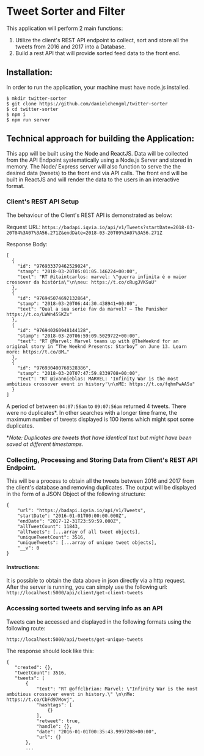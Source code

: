 # Tweet Sorter and Filter

This application will perform 2 main functions:

1.  Utilize the client's REST API endpoint to collect, sort and store all the tweets from 2016 and 2017 into a Database.
1.  Build a rest API that will provide sorted feed data to the front end.

## Installation:

In order to run the application, your machine must have node.js installed.

```
$ mkdir twitter-sorter
$ git clone https://github.com/danielchengml/twitter-sorter
$ cd twitter-sorter
$ npm i
$ npm run server
```

## Technical approach for building the Application:

This app will be built using the Node and ReactJS. Data will be collected from the API Endpoint systematically using a Node.js Server and stored in memory. The Node/ Express server will also function to serve the the desired data (tweets) to the front end via API calls. The front end will be built in ReactJS and will render the data to the users in an interactive format.

### Client's REST API Setup

The behaviour of the Client's REST API is demonstrated as below:

Request URL:
`https://badapi.iqvia.io/api/v1/Tweets?startDate=2018-03-20T04%3A07%3A56.271Z&endDate=2018-03-20T09%3A07%3A56.271Z`

Response Body:

```
[
  {
    "id": "976933379462529024",
    "stamp": "2018-03-20T05:01:05.146224+00:00",
    "text": "RT @itaintcarlos: marvel: \"guerra infinita é o maior crossover da história\"\n\neu: https://t.co/cRugJVKSuU"
  },
  {
    "id": "976945074692132864",
    "stamp": "2018-03-20T06:44:30.438941+00:00",
    "text": "Qual a sua serie fav da marvel? — The Punisher https://t.co/LWWn45SKZx"
  },
  {
    "id": "976940260948144128",
    "stamp": "2018-03-20T06:59:09.5029722+00:00",
    "text": "RT @Marvel: Marvel teams up with @TheWeeknd for an original story in “The Weeknd Presents: Starboy” on June 13. Learn more: https://t.co/BM…"
  },
  {
    "id": "976930400768528386",
    "stamp": "2018-03-20T07:47:59.8339708+00:00",
    "text": "RT @ivannieblas: MARVEL: 'Infinity War is the most ambitious crossover event in history'\n\nME: https://t.co/fqhmPwAASu"
  }
]
```

A period of between `04:07:56am` to `09:07:56am` returned 4 tweets. There were no duplicates\*. In other searches with a longer time frame, the maximum number of tweets displayed is 100 items which might spot some duplicates.

\*_Note: Duplicates are tweets that have identical text but might have been saved at different timestamps._

### Collecting, Processing and Storing Data from Client's REST API Endpoint.

This will be a process to obtain all the tweets between 2016 and 2017 from the client's database and removing duplicates. The output will be displayed in the form of a JSON Object of the following structure:

```
{
    "url": "https://badapi.iqvia.io/api/v1/Tweets",
    "startDate": "2016-01-01T00:00:00.000Z",
    "endDate": "2017-12-31T23:59:59.000Z",
    "allTweetCount": 11843,
    "allTweets": [...array of all tweet objects],
    "uniqueTweetCount": 3516,
    "uniqueTweets": [...array of unique tweet objects],
    "__v": 0
}
```

#### Instructions:

It is possible to obtain the data above in json directly via a http request. After the server is running, you can simply use the following url:
`http://localhost:5000/api/client/get-client-tweets`

### Accessing sorted tweets and serving info as an API

Tweets can be accessed and displayed in the following formats using the following route:

`http://localhost:5000/api/tweets/get-unique-tweets`

The response should look like this:

```
{
   "created": {},
   "tweetCount": 3516,
   "tweets": [
       {
           "text": "RT @offclbrian: Marvel: \"Infinity War is the most ambitious crossover event in history.\" \n\nMe: https://t.co/CbFd97Movj",
           "hashtags": [
               {}
           ],
           "retweet": true,
           "handle": {},
           "date": "2016-01-01T00:35:43.9997208+00:00",
           "url": {}
       },
       ...
```

